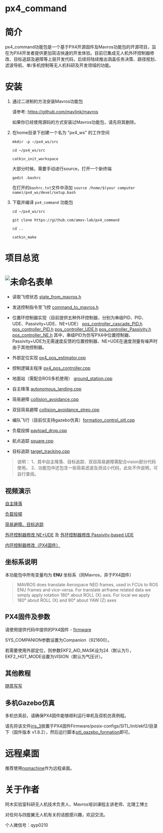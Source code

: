 # px4_command

# 简介

px4_command功能包是一个基于PX4开源固件及Mavros功能包的开源项目，旨在为PX4开发者提供更加简洁快速的开发体验。目前已集成无人机外环控制器修改、目标追踪及避障等上层开发代码，后续将陆续推出涵盖任务决策、路径规划、滤波导航、单/多机控制等无人机科研及开发领域的功能。

# 安装
1. 通过二进制的方法安装Mavros功能包
   
    请参考: https://github.com/mavlink/mavros
    
   如果你已经使用源码的方式安装过Mavros功能包，请先将其删除。

2. 在home目录下创建一个名为 "px4_ws" 的工作空间

    `mkdir -p ~/px4_ws/src`
  
    `cd ~/px4_ws/src`
  
    `catkin_init_workspace`
    
      大部分时候，需要手动进行source，打开一个新终端 
    
    `gedit .bashrc`  
    
    在打开的`bashrc.txt`文件中添加 `source /home/$(your computer name)/px4_ws/devel/setup.bash`
 
 3. 下载并编译 `px4_command` 功能包
    
    `cd ~/px4_ws/src`

    `git clone https://github.com/amov-lab/px4_command`
    
    `cd ..`
    
    `catkin_make`

# 项目总览

# ![未命名表单](https://i.imgur.com/Au69Gps.png)

 - 读取飞控状态 [state_from_mavros.h](https://github.com/amov-lab/px4_command/blob/master/include/state_from_mavros.h "state_from_mavros.h")

 - 发送控制指令至飞控 [command_to_mavros.h](https://github.com/amov-lab/px4_command/blob/master/include/command_to_mavros.h "command_to_mavros.h")

- 位置环控制器实现（目前提供五种外环控制器，分别为串级PID、PID、UDE、Passivity+UDE、NE+UDE）
  [pos_controller_cascade_PID.h](https://github.com/amov-lab/px4_command/blob/master/include/pos_controller_cascade_PID.h "pos_controller_cascade_PID.h")
  [pos_controller_PID.h](https://github.com/amov-lab/px4_command/blob/master/include/pos_controller_PID.h "pos_controller_PID.h")
  [pos_controller_UDE.h](https://github.com/amov-lab/px4_command/blob/master/include/pos_controller_UDE.h "pos_controller_UDE.h")
  [pos_controller_Passivity.h](https://github.com/amov-lab/px4_command/blob/master/include/pos_controller_Passivity.h "pos_controller_Passivity.h")
  [pos_controller_NE.h](https://github.com/amov-lab/px4_command/blob/master/include/pos_controller_NE.h "pos_controller_NE.h")
  其中，串级PID为仿写PX4中位置控制器、Passivity+UDE为无需速度反馈的位置控制器、NE+UDE在速度测量有噪声时由于其他控制器。

- 外部定位实现 [px4_pos_estimator.cpp](https://github.com/amov-lab/px4_command/blob/master/src/px4_pos_estimator.cpp "px4_pos_estimator.cpp")
- 控制逻辑主程序 [px4_pos_controller.cpp](https://github.com/amov-lab/px4_command/blob/master/src/px4_pos_controller.cpp "px4_pos_controller.cpp")
- 地面站（需配合ROS多机使用） [ground_station.cpp](https://github.com/amov-lab/px4_command/blob/master/src/ground_station.cpp "ground_station.cpp") 
- 自主降落 [autonomous_landing.cpp](https://github.com/amov-lab/px4_command/blob/master/src/Application/autonomous_landing.cpp "autonomous_landing.cpp")
- 简易避障 [collision_avoidance.cpp](https://github.com/amov-lab/px4_command/blob/master/src/Application/collision_avoidance.cpp "collision_avoidance.cpp")
- 双目简易避障 [collision_avoidance_streo.cpp](https://github.com/amov-lab/px4_command/blob/master/src/Application/collision_avoidance_streo.cpp "collision_avoidance_streo.cpp")
- 编队飞行（目前仅支持gazebo仿真）[formation_control_sitl.cpp](https://github.com/amov-lab/px4_command/blob/master/src/Application/formation_control_sitl.cpp "formation_control_sitl.cpp")
- 负载投掷 [payload_drop.cpp](https://github.com/amov-lab/px4_command/blob/master/src/Application/payload_drop.cpp "payload_drop.cpp")
- 航点追踪 [square.cpp](https://github.com/amov-lab/px4_command/blob/master/src/Application/square.cpp "square.cpp")
- 目标追踪 [target_tracking.cpp](https://github.com/amov-lab/px4_command/blob/master/src/Application/target_tracking.cpp "target_tracking.cpp")

> 说明：
> 1、其中自主降落、目标追踪、双目简易避障需配合vision部分代码使用。
> 2、功能包中还包含一些简易滤波及测试小代码，此处不作说明，可自行查阅。

## 视频演示

[自主降落](https://www.bilibili.com/video/av60648116/)

[负载投掷](https://www.bilibili.com/video/av55037908/)

[简易避障、目标追踪](https://www.bilibili.com/video/av60648886/)

[外环控制器修改  NE+UDE](https://www.bilibili.com/video/av60963113/) 及 [外环控制器修改 Passivity-based UDE](https://www.bilibili.com/video/av60979252/)

[内环控制器修改（PX4固件）](https://www.bilibili.com/video/av60962814/)

## 坐标系说明
   
   本功能包中所有变量均为 **ENU** 坐标系（同Mavros，异于PX4固件）

  >  MAVROS does translate Aerospace NED frames, used in FCUs to ROS ENU frames and vice-versa. For translate airframe related data we simply apply rotation 180° about ROLL (X) axis. For local we apply 180° about ROLL (X) and 90° about YAW (Z) axes
  
## PX4固件及参数

请使用提供代码中提供的PX4固件 - [firmware](https://github.com/amov-lab/px4_command/tree/master/firmware "firmware")

SYS_COMPANION参数设置为Companion（921600）。

若需要使用外部定位，则参数EKF2_AID_MASK设为24（默认为1），EKF2_HGT_MODE设置为VISION（默认为气压计）。

## 其他教程

[随意写写](https://github.com/potato77/Tech_Blog)

## 多机Gazebo仿真

多机仿真前，请确保PX4固件能够顺利运行单机及双机仿真例程。

请先将该文件[iris_3](https://github.com/amov-lab/px4_command/blob/master/src/Application/iris_3)放置于PX4固件Firmware/posix-configs/SITL/init/ekf2/目录下（固件版本 v1.8.2），然后运行脚本[sitl_gazebo_formation](https://github.com/amov-lab/px4_command/blob/master/sh/sh_for_simulation/sitl_gazebo_formation.sh)即可。


# 远程桌面

推荐使用[nomachine](https://www.nomachine.com)作为远程桌面。

# 关于作者

阿木实验室科研无人机技术负责人、Mavros培训课程主讲老师、北理工博士

对任何与四旋翼无人机有关的话题感兴趣，欢迎交流。

个人微信号：qyp0210
